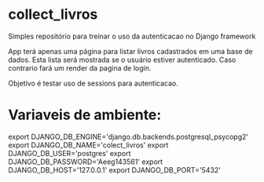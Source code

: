 # collect_livros
Simples repositório para treinar o uso da autenticacao no Django framework

App terá apenas uma página para listar livros cadastrados em uma base de dados. Esta lista será mostrada se o usuário
estiver autenticado. Caso contrario fará um render da pagina de login.

Objetivo é testar uso de sessions para autenticacao.

# Variaveis de ambiente:
export DJANGO_DB_ENGINE='django.db.backends.postgresql_psycopg2'
export DJANGO_DB_NAME='colect_livros'
export DJANGO_DB_USER='postgres'
export DJANGO_DB_PASSWORD='Aeeg143561'
export DJANGO_DB_HOST='127.0.0.1'
export DJANGO_DB_PORT='5432'
